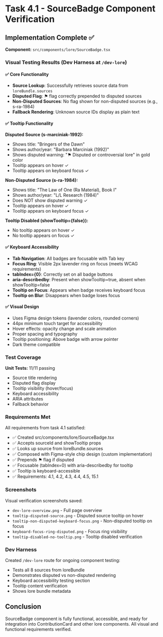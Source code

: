 # Task 4.1 - SourceBadge Component Verification

## Implementation Complete ✅

**Component:** `src/components/lore/SourceBadge.tsx`

### Visual Testing Results (Dev Harness at `/dev-lore`)

#### ✅ Core Functionality
- **Source Lookup**: Successfully retrieves source data from `loreBundle.sources`
- **Disputed Flag**: ⚑ flag correctly prepended to disputed sources
- **Non-Disputed Sources**: No flag shown for non-disputed sources (e.g., s-ra-1984)
- **Fallback Rendering**: Unknown source IDs display as plain text

#### ✅ Tooltip Functionality
**Disputed Source (s-marciniak-1992):**
- Shows title: "Bringers of the Dawn"
- Shows author/year: "Barbara Marciniak (1992)"
- Shows disputed warning: "⚑ Disputed or controversial lore" in gold color
- Tooltip appears on hover ✓
- Tooltip appears on keyboard focus ✓

**Non-Disputed Source (s-ra-1984):**
- Shows title: "The Law of One (Ra Material), Book I"
- Shows author/year: "L/L Research (1984)"
- Does NOT show disputed warning ✓
- Tooltip appears on hover ✓
- Tooltip appears on keyboard focus ✓

**Tooltip Disabled (showTooltip={false}):**
- No tooltip appears on hover ✓
- No tooltip appears on focus ✓

#### ✅ Keyboard Accessibility
- **Tab Navigation**: All badges are focusable with Tab key
- **Focus Ring**: Visible 2px lavender ring on focus (meets WCAG requirements)
- **tabIndex={0}**: Correctly set on all badge buttons
- **aria-describedby**: Present when showTooltip=true, absent when showTooltip=false
- **Tooltip on Focus**: Appears when badge receives keyboard focus
- **Tooltip on Blur**: Disappears when badge loses focus

#### ✅ Visual Design
- Uses Figma design tokens (lavender colors, rounded corners)
- 44px minimum touch target for accessibility
- Hover effects: opacity change and scale animation
- Proper spacing and typography
- Tooltip positioning: Above badge with arrow pointer
- Dark theme compatible

### Test Coverage
**Unit Tests:** 11/11 passing
- Source title rendering
- Disputed flag display
- Tooltip visibility (hover/focus)
- Keyboard accessibility
- ARIA attributes
- Fallback behavior

### Requirements Met
All requirements from task 4.1 satisfied:
- ✅ Created src/components/lore/SourceBadge.tsx
- ✅ Accepts sourceId and showTooltip props
- ✅ Looks up source from loreBundle.sources
- ✅ Composed with Figma-style chip design (custom implementation)
- ✅ Prepends ⚑ flag if disputed
- ✅ Focusable (tabIndex=0) with aria-describedby for tooltip
- ✅ Tooltip is keyboard-accessible
- ✅ Requirements: 4.1, 4.2, 4.3, 4.4, 4.5, 15.1

### Screenshots
Visual verification screenshots saved:
- `dev-lore-overview.png` - Full page overview
- `tooltip-disputed-source.png` - Disputed source tooltip on hover
- `tooltip-non-disputed-keyboard-focus.png` - Non-disputed tooltip on focus
- `keyboard-focus-ring-disputed.png` - Focus ring visibility
- `tooltip-disabled-no-tooltip.png` - Tooltip disabled verification

### Dev Harness
Created `/dev-lore` route for ongoing component testing:
- Tests all 8 sources from loreBundle
- Demonstrates disputed vs non-disputed rendering
- Keyboard accessibility testing section
- Tooltip content verification
- Shows lore bundle metadata

## Conclusion
SourceBadge component is fully functional, accessible, and ready for integration into ContributionCard and other lore components. All visual and functional requirements verified.
